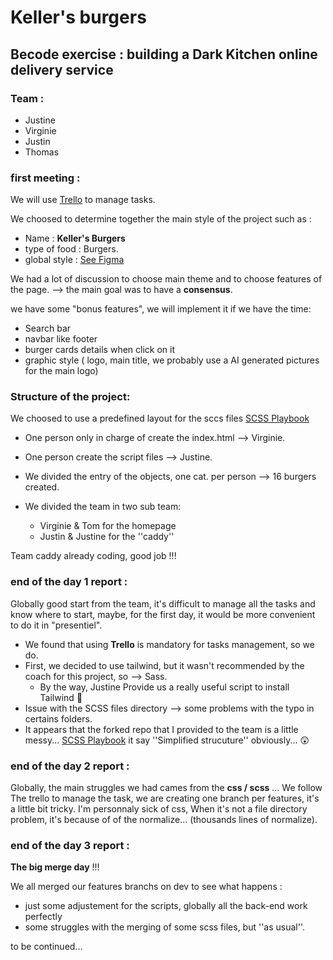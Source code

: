 # Keller's burgers

## Becode exercise : building a Dark Kitchen online delivery service

### Team :

 - Justine
 - Virginie
 - Justin
 - Thomas

### first meeting :

We will use [Trello](https://trello.com/invite/b/0sryRVJK/ATTI91dc539af2045b2edc8f357dfda13d8e064EF88B/dark-kitchen) to manage tasks.

We choosed to determine together the main style of the project such as :

- Name : **Keller's Burgers**
- type of food : Burgers.
- global style : [See Figma](https://www.figma.com/file/iYWZR7I01XC9GETLZ01uhy/Dark-Kitchen?type=design&node-id=0%3A1&mode=design&t=24Se2trkJHKn1hFd-1)

We had a lot of discussion to choose main theme and to choose features of the page.
--> the main goal was to have a **consensus**.

we have some "bonus features", we will implement it if we have the time:

 - Search bar
 - navbar like footer
 - burger cards details when click on it
 - graphic style ( logo, main title, we probably use a AI generated pictures for the main logo)

### Structure of the project:

We choosed to use a predefined layout for the sccs files [SCSS Playbook](https://github.com/tomboszko/Project-ScssPlaybook.git)

 - One person only in charge of create the index.html --> Virginie.
 - One person create the script files --> Justine.
 - We divided the entry of the objects, one cat. per person --> 16 burgers created.
 - We divided the team in two sub team:
   
    - Virginie & Tom for the homepage
    - Justin & Justine for the ''caddy''
  
Team caddy already coding, good job !!!

 ### end of the day 1 report :

 Globally good start from the team, it's difficult to manage all the tasks and know where to start, maybe, for the first day, it would be more convenient to do it in "presentiel".
 
 - We found that using **Trello** is mandatory for tasks management, so we do.
 - First, we decided to use tailwind, but it wasn't recommended by the coach for this project, so --> Sass.
    - By the way, Justine Provide us a really useful script to install Tailwind 👼
 - Issue with the SCSS files directory --> some problems with the typo in certains folders.
 - It appears that the forked repo that I provided to the team is a little messy... [SCSS Playbook](https://github.com/tomboszko/Project-ScssPlaybook.git) it say ''Simplified strucuture'' obviously... 😲

### end of the day 2 report :

Globally, the main struggles we had cames from the **css / scss** ...
We follow The trello to manage the task, we are creating one branch per features, it's a little bit tricky.
I'm personnaly sick of css, When it's not a file directory problem, it's because of of the normalize... (thousands lines of normalize).

### end of the day 3 report :

**The big merge day** !!! 

We all merged our features branchs on dev to see what happens :

 - just some adjustement for the scripts, globally all the back-end work perfectly
 - some struggles with the merging of some scss files, but ''as usual''.

to be continued...

 

